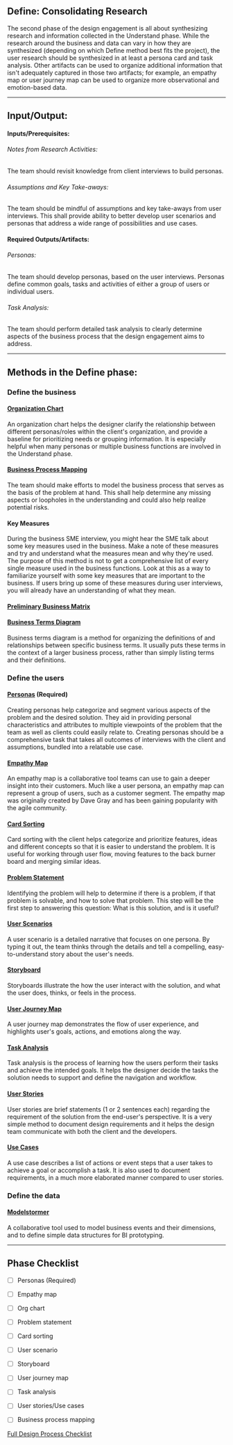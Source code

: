 ﻿## Define: Consolidating Research

The second phase of the design engagement is all about synthesizing research and information collected in the Understand phase. While the research around the business and data can vary in how they are synthesized (depending on which Define method best fits the project), the user research should be synthesized in at least a persona card and task analysis. Other artifacts can be used to organize additional information that isn't adequately captured in those two artifacts; for example, an empathy map or user journey map can be used to organize more observational and emotion-based data.

---

## Input/Output:


#### Inputs/Prerequisites:

###### Notes from Research Activities: 
The team should revisit knowledge from client interviews to build personas.
 
###### Assumptions and Key Take-aways:
The team should be mindful of assumptions and key take-aways from user interviews. This
shall provide ability to better develop user scenarios and personas that address
a wide range of possibilities and use cases. 

#### Required Outputs/Artifacts:

###### Personas: 
The team should develop personas, based on the user interviews. Personas define common goals, tasks and activities of either a group of users or individual users. 

###### Task Analysis: 
The team should perform detailed task analysis to clearly determine aspects of 
the business process that the design engagement aims to address. 

---

## Methods in the Define phase:

### Define the business
#### [Organization Chart](../2-Define/Methods/org-chart.md)
An organization chart helps the designer clarify the relationship between different personas/roles within the client's organization, and provide a baseline for prioritizing needs or grouping information. It is especially helpful when many personas or multiple business functions are involved in the Understand phase.

#### [Business Process Mapping](../2-Define/Methods/business-process.md)
The team should make efforts to model the business process that serves as the basis of the 
problem at hand. This shall help determine any missing aspects or loopholes in the understanding 
and could also help realize potential risks.

#### Key Measures
During the business SME interview, you might hear the SME talk about some key measures used in the business. Make a note of these measures and try and understand what the measures mean and why they're used. The purpose of this method is not to get a comprehensive list of every single measure used in the business functions. Look at this as a way to familiarize yourself with some key measures that are important to the business. If users bring up some of these measures during user interviews, you will already have an understanding of what they mean. 

#### [Preliminary Business Matrix](../2-Define/Methods/business-matrix.md)

#### [Business Terms Diagram](../2-Define/Methods/business-terms-diagram.md)
Business terms diagram is a method for organizing the definitions of and relationships between specific business terms. It usually puts these terms in the context of a larger business process, rather than simply listing terms and their definitions. 


### Define the users

#### [Personas](../2-Define/Methods/personas.md) (Required)

Creating personas help categorize and segment various aspects of the problem and the 
desired solution. They aid in providing personal characteristics and attributes to 
multiple viewpoints of the problem that the team as well as clients could easily relate to. 
Creating personas should be a comprehensive task that takes all outcomes of interviews
with the client and assumptions, bundled into a relatable use case.

#### [Empathy Map](../2-Define/Methods/empathy-map.md)
An empathy map is a collaborative tool teams can use to gain a deeper insight into their customers. Much like a user persona, an empathy map can represent a group of users, such as a customer segment. The empathy map was originally created by Dave Gray and has been gaining popularity with the agile community.

#### [Card Sorting](../2-Define/Methods/card-sorting.md)

Card sorting with the client helps categorize and prioritize features, ideas and different concepts so that it is easier to understand the problem. 
It is useful for working through user flow, moving features to the back burner board and merging similar ideas.

#### [Problem Statement](../2-Define/Methods/problem-statement.md)
Identifying the problem will help to determine if there is a problem, if that problem is solvable, and how to solve that problem. This step will be the first step to answering this question: What is this solution, and is it useful?

#### [User Scenarios](../2-Define/Methods/user-scenarios.md)
A user scenario is a detailed narrative that focuses on one persona. By typing it out, the team thinks through the details and tell a compelling, easy-to-understand story about the user's needs.

#### [Storyboard](../2-Define/Methods/storyboard.md)
Storyboards illustrate the how the user interact with the solution, and what the user does, thinks, or feels in the process. 

#### [User Journey Map](../2-Define/Methods/user-journey.md)
A user journey map demonstrates the flow of user experience, and highlights user's goals, actions, and emotions along the way.

#### [Task Analysis](../2-Define/Methods/task-analysis.md)
Task analysis is the process of learning how the users perform their tasks and achieve the intended goals. It helps the designer decide the tasks the solution needs to support and define the navigation and workflow. 

#### [User Stories](../2-Define/Methods/user-stories.md)
User stories are brief statements (1 or 2 sentences each) regarding the requirement of the solution from the end-user's perspective. It is a very simple method to document design requirements and it helps the design team communicate with both the client and the developers.

#### [Use Cases](../2-Define/Methods/use-cases.md)
A use case describes a list of actions or event steps that a user takes to achieve a goal or accomplish a task. It is also used to document requirements, in a much more elaborated manner compared to user stories. 

### Define the data
#### [Modelstormer](../2-Define/Methods/modelstormer.md)
A collaborative tool used to model business events and their dimensions, and to define simple data structures for BI prototyping.

---
## Phase Checklist

- [ ] Personas (Required)
- [ ] Empathy map
- [ ] Org chart
- [ ] Problem statement
- [ ] Card sorting
- [ ] User scenario
- [ ] Storyboard
- [ ] User journey map
- [ ] Task analysis
- [ ] User stories/Use cases
- [ ] Business process mapping


[Full Design Process Checklist](../Design-Process-Checklist.md)

